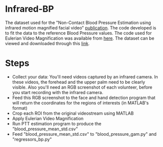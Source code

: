 # Infrared-BP

The dataset used for the "Non-Contact Blood Pressure Estimation using infrared motion magnified facial video" [publication](https://utopia.duth.gr/nmitiano/pdf/CNNA_2023_1.pdf). The code developed is to fit the data to the reference Blood Pressure values. The code used for Eulerian Video Magnification was available from [here](http://people.csail.mit.edu/mrub/evm/#code). The dataset can be viewed and downloaded through this [link](https://mega.nz/folder/KdhlnSjB#vX4uepisNf2s_P4sMHsqjA).

# Steps
- Collect your data: You'll need videos captured by an infrared camera. In these videos, the forehead and the upper palm need to be clearly visible. Also you'll need an RGB screenshot of each volunteer, before you start recording with the infrared camera.
- Feed this RGB screenshot to the face and hand detection program that will return the coordinates for the regions of interests (in MATLAB's format)
- Crop each ROI from the original videostream using MATLAB
- Apply Eulerian Video Magnification
- Run PTT estimation program to produce the "blood_pressure_mean_std.csv"
- Feed "blood_pressure_mean_std.csv" to "blood_pressure_gam.py" and "regressors_bp.py"
